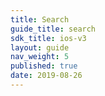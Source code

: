 ```yaml
---
title: Search
guide_title: search
sdk_title: ios-v3
layout: guide
nav_weight: 5
published: true
date: 2019-08-26
---
```

